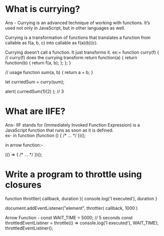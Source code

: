 # What is currying?
 Ans - Currying is an advanced technique of working with functions. It’s used not only in JavaScript, but in other languages as well.

Currying is a transformation of functions that translates a function from callable as f(a, b, c) into callable as f(a)(b)(c).

Currying doesn’t call a function. It just transforms it.
ex:= function curry(f) { // curry(f) does the currying transform
  return function(a) {
    return function(b) {
      return f(a, b);
    };
  };
}

// usage
function sum(a, b) {
  return a + b;
}

let curriedSum = curry(sum);

alert( curriedSum(1)(2) ); // 3


# What are IIFE?
Ans- IIF stands for (Immediately Invoked Function Expression) is a JavaScript function that runs as soon as it is defined.  
ex-
in function 
(function () {
  /* ... */
})();

in arrow function:-

(() => {
  /* ... */
})();

# Write a program to throttle using closures

function throttler( callback, duration ){
console.log('I executed'), duration
}

document.addEventListener("element", throttler( callback, 1000 )

Arrow Function - const WAIT_TIME = 5000; // 5 seconds
const throttledEventListiner = throttle(() => console.log('I executed'), WAIT_TIME);
throttledEventListiner();